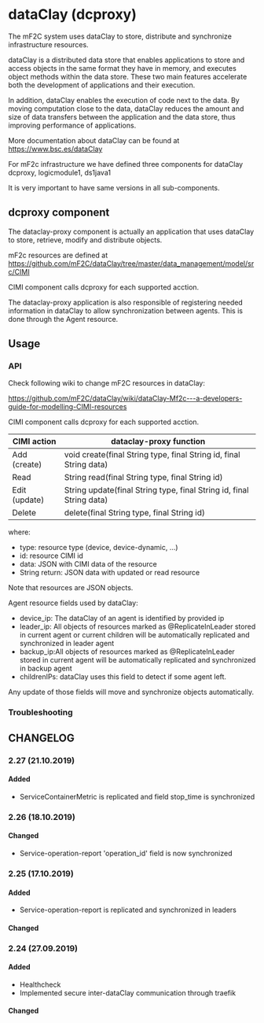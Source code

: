# dataClay (dcproxy)

The mF2C system uses dataClay to store, distribute and synchronize infrastructure resources.

dataClay is a distributed data store that enables applications to store and access objects in the same format they have in memory, and executes object methods within the data store. These two main features accelerate both the development of applications and their execution. 

In addition, dataClay enables the execution of code next to the data. By moving computation close to the data, dataClay reduces the amount and size of data transfers between the application and the data store, thus improving performance of applications.

More documentation about dataClay can be found at 
<https://www.bsc.es/dataClay>

For mF2c infrastructure we have defined three components for dataClay dcproxy, logicmodule1, ds1java1

It is very important to have same versions in all sub-components.

## dcproxy component

The dataclay-proxy component is actually an application that uses dataClay to store, retrieve, modify and distribute objects. 

mF2c resources are defined at <https://github.com/mF2C/dataClay/tree/master/data_management/model/src/CIMI>

CIMI component calls dcproxy for each supported acction. 

The dataclay-proxy application is also responsible of registering needed information in dataClay to allow synchronization between agents. This is done through the Agent resource. 

## Usage

### API

Check following wiki to change mF2C resources in dataClay:

<https://github.com/mF2C/dataClay/wiki/dataClay-Mf2c---a-developers-guide-for-modelling-CIMI-resources>

CIMI component calls dcproxy for each supported acction. 


| CIMI action  | dataclay-proxy function |
| ------------- | ------------- |
| Add (create)  | void create(final String type, final String id, final String data)   |
| Read | String read(final String type, final String id)  |
| Edit (update) | String update(final String type, final String id, final String data)  |
| Delete | delete(final String type, final String id)  |

where:
- type: resource type (device, device-dynamic, ...)
- id: resource CIMI id
- data: JSON with CIMI data of the resource 
- String return: JSON data with updated or read resource

Note that resources are JSON objects. 

Agent resource fields used by dataClay:

- device_ip: The dataClay of an agent is identified by provided ip 
- leader_ip: All objects of resources marked as @ReplicateInLeader stored in current agent or current children will be automatically replicated and synchronized in leader agent
- backup_ip:All objects of resources marked as @ReplicateInLeader stored in current agent will be automatically replicated and synchronized in backup agent
- childrenIPs: dataClay uses this field to detect if some agent left.

Any update of those fields will move and synchronize objects automatically. 

### Troubleshooting

## CHANGELOG

### 2.27 (21.10.2019)

#### Added

 - ServiceContainerMetric is replicated and field stop_time is synchronized 

### 2.26 (18.10.2019)

#### Changed

 - Service-operation-report 'operation_id' field is now synchronized

### 2.25 (17.10.2019)

#### Added

 - Service-operation-report is replicated and synchronized in leaders

#### Changed

### 2.24 (27.09.2019)

#### Added

 - Healthcheck
 - Implemented secure inter-dataClay communication through traefik

#### Changed





